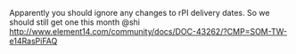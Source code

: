 Apparently you should ignore any changes to rPI delivery dates. So we should still get one this month @shi http://www.element14.com/community/docs/DOC-43262/?CMP=SOM-TW-e14RasPiFAQ